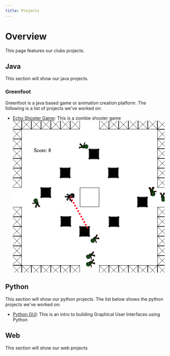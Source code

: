 ```yaml
---
title: Projects
---
```

# Overview
This page features our clubs projects.

## Java
This section will show our java projects.

### Greenfoot
Greenfoot is a java based game or animation creation platform. The following is a list of projects we've worked on:

- [Echo Shooter Game](/echo-shooter): This is a zombie shooter game
![Screenshot](/img/echo-shooter-screenshot.png)

## Python
This section will show our python projects. The list below shows the python projects we've worked on:

- [Python GUI](/python-gui): This is an intro to building Graphical User Interfaces using Python

## Web
This section will show our web projects
